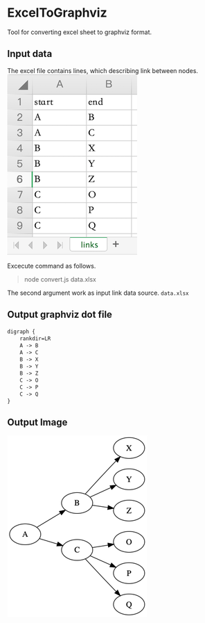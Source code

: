 # ExcelToGraphviz

Tool for converting excel sheet to graphviz format.

## Input data

The excel file contains lines, which describing link between nodes.
![data](./images/data.png)

Excecute command as follows.

> node convert.js data.xlsx

The second argument work as input link data source. `data.xlsx`

## Output graphviz dot file

```
digraph {
    rankdir=LR
    A -> B
    A -> C
    B -> X
    B -> Y
    B -> Z
    C -> O
    C -> P
    C -> Q
}
```

## Output Image

![graphviz](./images/demo.png)
